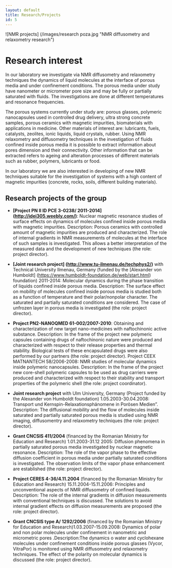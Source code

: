 ```yaml
---
layout: default
title: Research/Projects
id: 5
---
```

![NMR projects] (/images/research poza.jpg "NMR diffusometry and relaxometry research")

Research interest
=================

In our laboratory we investigate via NMR diffusometry and relaxometry techniques the dynamics of liquid molecules at the interface of porous media and under confinement conditions. The porous media under study have nanometer or micrometer pore size and may be fully or partially saturated with fluids. The investigations are done at different temperatures and resonance frequencies. 

The porous systems currently under study are: porous glasses, polymeric nanocapsules used in controlled drug delivery, ultra strong concrete samples, porous ceramics with magnetic impurities, biomaterials with applications in medicine. Other materials of interest are: lubricants, fuels, catalysts, zeolites, ionic liquids, liquid crystals, rubber. Using NMR relaxometry and diffusometry techniques in the investigation of fluids confined inside porous media it is possible to extract information about pores dimension and their connectivity. Other information that can be extracted refers to ageing and alteration processes of different materials such as rubber, polymers, lubricants or food. 

In our laboratory we are also interested in developing of new NMR techniques suitable for the investigation of systems with a high content of magnetic impurities (concrete, rocks, soils, different building materials).

Research projects of the group
------------------------------

  * **[Project PN II ID PCE 3-0238/ 2011-2014] (http://idei305.weebly.com/)**: Nuclear magnetic resonance studies of surface effects on dynamics of molecules confined inside porous media with magnetic impurities. Description: Porous ceramics with controlled amount of magnetic impurities are produced and characterized. The role of internal gradients in NMR measurements of molecules at the interface of such samples is investigated. This allows a better interpretation of the measured data and the development of new techniques (the role: project director).

  * **[Joint research project] (http://www.tu-ilmenau.de/techphys2/)** with Technical University Ilmenau, Germany (funded by the [Alexander von Humboldt] (https://www.humboldt-foundation.de/web/start.html) foundation) 2011-2014: Molecular dynamics during the phase transition of liquids confined inside porous media. Description: The surface effect on mobility of molecules confined inside porous media is studied both as a function of temperature and their polar/nonpolar character. The saturated and partially saturated conditions are considered. The case of unfrozen layer in porous media is investigated (the role: project director).

  * **Project PN2-NANOQMED 61-002/2007-2010**: Obtaining and characterization of new target nano-medicines with naftochinonic active substance. Description: In the frame of the project new polymeric capsules containing drugs of naftochinonic nature were produced and characterized with respect to their release properties and thermal stability. Biological tests of these encapsulated drugs were also performed by our partners (the role: project director).
Project CEEX MATNANTECH 58/2006-2008: NMR studies of molecular dynamics inside polymeric nanocapsules. Description:  In the frame of the project new core-shell polymeric capsules to be used as drug carriers were produced and characterized with respect to their stability and transport properties of the polymeric shell (the role: project coordinator).

  * **Joint research project** with Ulm University, Germany  (Project funded by the Alexander von Humboldt foundation) 1.05.2003-30.04.2008: Transport und Kernspin-Relaxationsphänomene in Porösen Medien”. Description: The diffusional mobility and the flow of molecules inside saturated and partially saturated porous media is studied  using NMR imaging, diffusomentry and relaxometry techniques  (the role: project director).

  * **Grant CNCSIS 411/2004** (financed by the Romanian Ministry for Education and Research) 1.01.2003-31.12 2005: Diffusion phenomena in partially saturated porous media investigated by nuclear magnetic resonance. Description: The role of the vapor phase to the effective diffusion coefficient in porous media under partially saturated conditions is investigated. The observation limits of the vapor phase enhancement are established (the role: project director). 

  * **Project CERES 4-36/4.11.2004** (financed by the Romanian Ministry for Education and Research) 15.11.2004-15.11.2006: Principles and unconventional aspects of NMR diffusometry of confined liquids. Description: The role of the internal gradients in diffusion measurements with conventional techniques is discussed. The solutions to avoid internal gradient effects on diffusion measurements are proposed (the role: project director).

  * **Grant CNCSIS type A/ 1292/2006** (financed by the Romanian Ministry for Education and Research)1.03.2007-15.09.2008: Dynamics of polar and non polar molecules under confinement in nanometric and micrometric pores .Description:The dynamics o water and cyclohexane molecules under confinement conditions inside porous glasses (Vycor, VitraPor) is monitored using NMR diffusometry and relaxometry techniques. The effect of the polarity on molecular dynamics is discussed (the role: project director).

